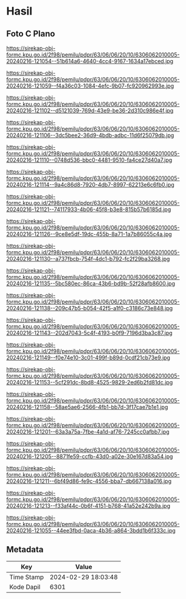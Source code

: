 # Hasil

## Foto C Plano

https://sirekap-obj-formc.kpu.go.id/2f98/pemilu/pdpr/63/06/06/20/10/6306062010005-20240216-121054--51b614a6-4640-4cc4-9167-1634a17ebced.jpg

https://sirekap-obj-formc.kpu.go.id/2f98/pemilu/pdpr/63/06/06/20/10/6306062010005-20240216-121059--f4a36c03-1084-4efc-9b07-fc920962993e.jpg

https://sirekap-obj-formc.kpu.go.id/2f98/pemilu/pdpr/63/06/06/20/10/6306062010005-20240216-121102--d5121039-769d-43e9-be36-2d310c986e4f.jpg

https://sirekap-obj-formc.kpu.go.id/2f98/pemilu/pdpr/63/06/06/20/10/6306062010005-20240216-121106--3dc5bee2-36d9-4bdb-adbc-11d6f25079db.jpg

https://sirekap-obj-formc.kpu.go.id/2f98/pemilu/pdpr/63/06/06/20/10/6306062010005-20240216-121110--0748d536-bbc0-4481-9510-fa4ce27d40a7.jpg

https://sirekap-obj-formc.kpu.go.id/2f98/pemilu/pdpr/63/06/06/20/10/6306062010005-20240216-121114--9a4c86d8-7920-4db7-8997-62213e6c6fb0.jpg

https://sirekap-obj-formc.kpu.go.id/2f98/pemilu/pdpr/63/06/06/20/10/6306062010005-20240216-121121--74117933-4b06-45f8-b3e8-815b57b6185d.jpg

https://sirekap-obj-formc.kpu.go.id/2f98/pemilu/pdpr/63/06/06/20/10/6306062010005-20240216-121126--9ce8e5df-19dc-455b-8a71-1a7b86055c4a.jpg

https://sirekap-obj-formc.kpu.go.id/2f98/pemilu/pdpr/63/06/06/20/10/6306062010005-20240216-121130--a737fbcb-754f-4dc1-b792-fc2f29ba3268.jpg

https://sirekap-obj-formc.kpu.go.id/2f98/pemilu/pdpr/63/06/06/20/10/6306062010005-20240216-121135--5bc580ec-86ca-43b6-bd9b-52f28afb8600.jpg

https://sirekap-obj-formc.kpu.go.id/2f98/pemilu/pdpr/63/06/06/20/10/6306062010005-20240216-121138--209c47b5-b054-42f5-a1f0-c3186c73e848.jpg

https://sirekap-obj-formc.kpu.go.id/2f98/pemilu/pdpr/63/06/06/20/10/6306062010005-20240216-121143--202d7043-5c4f-4193-b0f9-7196d3ba3c87.jpg

https://sirekap-obj-formc.kpu.go.id/2f98/pemilu/pdpr/63/06/06/20/10/6306062010005-20240216-121149--f0e74e10-3c01-499f-b89d-0cdf21cb73e9.jpg

https://sirekap-obj-formc.kpu.go.id/2f98/pemilu/pdpr/63/06/06/20/10/6306062010005-20240216-121153--5cf291dc-8bd8-4525-9829-2ed6b2fd81dc.jpg

https://sirekap-obj-formc.kpu.go.id/2f98/pemilu/pdpr/63/06/06/20/10/6306062010005-20240216-121158--58ae5ae6-2566-4fb1-bb7d-3f17cae7b1e1.jpg

https://sirekap-obj-formc.kpu.go.id/2f98/pemilu/pdpr/63/06/06/20/10/6306062010005-20240216-121201--63a3a75a-7fbe-4a1d-af76-7245cc0afbb7.jpg

https://sirekap-obj-formc.kpu.go.id/2f98/pemilu/pdpr/63/06/06/20/10/6306062010005-20240216-121205--8871fe59-ccfb-43d0-a02e-30e167d83a54.jpg

https://sirekap-obj-formc.kpu.go.id/2f98/pemilu/pdpr/63/06/06/20/10/6306062010005-20240216-121211--6bf49d86-fe9c-4556-bba7-db667138a016.jpg

https://sirekap-obj-formc.kpu.go.id/2f98/pemilu/pdpr/63/06/06/20/10/6306062010005-20240216-121213--f33af44c-0b6f-4151-b768-41a52e242b9a.jpg

https://sirekap-obj-formc.kpu.go.id/2f98/pemilu/pdpr/63/06/06/20/10/6306062010005-20240216-121055--44ee3fbd-0aca-4b36-a864-3bdd1b6f333c.jpg


## Metadata

| Key        | Value               |
| ---------- | ------------------- |
| Time Stamp | 2024-02-29 18:03:48 |
| Kode Dapil | 6301                |



